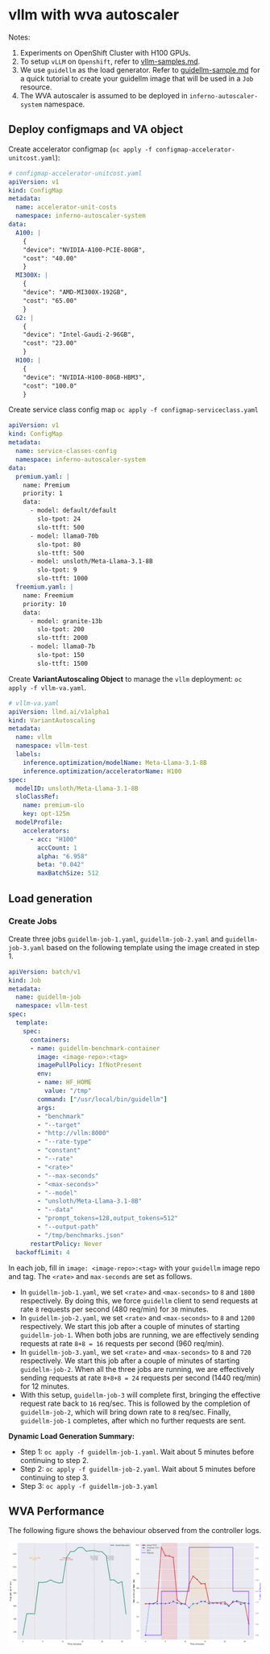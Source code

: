 # vllm with wva autoscaler


Notes: 
1. Experiments on OpenShift Cluster with H100 GPUs.
2. To setup `vLLM` on `Openshift`, refer to [vllm-samples.md](vllm-samples.md).
3. We use `guidellm` as the load generator. Refer to [guidellm-sample.md](guidellm-sample.md) for a quick tutorial to create your guidellm image that will be used in a `Job` resource. 
3. The WVA autoscaler is assumed to be deployed in `inferno-autoscaler-system` namespace.




## Deploy configmaps and VA object
Create accelerator configmap (`oc apply -f configmap-accelerator-unitcost.yaml`):
```yaml
# configmap-accelerator-unitcost.yaml
apiVersion: v1
kind: ConfigMap
metadata:
  name: accelerator-unit-costs
  namespace: inferno-autoscaler-system
data:
  A100: |
    {
    "device": "NVIDIA-A100-PCIE-80GB",
    "cost": "40.00"
    }
  MI300X: |
    {
    "device": "AMD-MI300X-192GB",
    "cost": "65.00"
    }
  G2: |
    {
    "device": "Intel-Gaudi-2-96GB",
    "cost": "23.00"
    }
  H100: |
    {
    "device": "NVIDIA-H100-80GB-HBM3",
    "cost": "100.0"
    } 
```

Create service class config map `oc apply -f configmap-serviceclass.yaml`
```yaml
apiVersion: v1
kind: ConfigMap
metadata:
  name: service-classes-config
  namespace: inferno-autoscaler-system
data:
  premium.yaml: |
    name: Premium
    priority: 1
    data:
      - model: default/default
        slo-tpot: 24
        slo-ttft: 500
      - model: llama0-70b
        slo-tpot: 80
        slo-ttft: 500
      - model: unsloth/Meta-Llama-3.1-8B
        slo-tpot: 9
        slo-ttft: 1000
  freemium.yaml: |
    name: Freemium
    priority: 10
    data:
      - model: granite-13b
        slo-tpot: 200
        slo-ttft: 2000
      - model: llama0-7b
        slo-tpot: 150
        slo-ttft: 1500
```
Create **VariantAutoscaling Object** to manage the `vllm` deployment: `oc apply -f vllm-va.yaml`.
```yaml
# vllm-va.yaml
apiVersion: llmd.ai/v1alpha1
kind: VariantAutoscaling
metadata:
  name: vllm
  namespace: vllm-test
  labels:
    inference.optimization/modelName: Meta-Llama-3.1-8B
    inference.optimization/acceleratorName: H100
spec:
  modelID: unsloth/Meta-Llama-3.1-8B
  sloClassRef:
    name: premium-slo
    key: opt-125m
  modelProfile:
    accelerators:
      - acc: "H100"
        accCount: 1
        alpha: "6.958"
        beta: "0.042"
        maxBatchSize: 512 
```



## Load generation

### Create Jobs
Create three jobs `guidellm-job-1.yaml`, `guidellm-job-2.yaml` and `guidellm-job-3.yaml` based on the following template using the image created in step 1.
```yaml
apiVersion: batch/v1
kind: Job
metadata:
  name: guidellm-job
  namespace: vllm-test
spec:
  template:
    spec:
      containers:
      - name: guidellm-benchmark-container
        image: <image-repo>:<tag>
        imagePullPolicy: IfNotPresent
        env:
        - name: HF_HOME
          value: "/tmp"
        command: ["/usr/local/bin/guidellm"]
        args:
        - "benchmark"
        - "--target"
        - "http://vllm:8000"
        - "--rate-type"
        - "constant"
        - "--rate"
        - "<rate>"
        - "--max-seconds"
        - "<max-seconds>"
        - "--model"
        - "unsloth/Meta-Llama-3.1-8B"
        - "--data"
        - "prompt_tokens=128,output_tokens=512"
        - "--output-path"
        - "/tmp/benchmarks.json" 
      restartPolicy: Never
  backoffLimit: 4
```

In each job, fill in `image: <image-repo>:<tag>` with your `guidellm` image repo and tag. The `<rate>` and `max-seconds` are set as follows.

- In `guidellm-job-1.yaml`, we set `<rate>` and `<max-seconds>` to `8` and `1800` respectively. By doing this, we force `guidellm` client to send requests at rate `8` requests per second (480 req/min) for `30` minutes. 
- In `guidellm-job-2.yaml`, we set `<rate>` and `<max-seconds>` to  `8` and `1200` respectively. We start this job after a couple of minutes of starting `guidellm-job-1`. When both jobs are running, we are effectively sending requests at rate `8+8 = 16` requests per second (960 req/min).
- In `guidellm-job-3.yaml`, we set `<rate>` and `<max-seconds>` to `8` and `720` respectively. We start this job after a couple of minutes of starting `guidellm-job-2`. When all the three jobs are running, we are effectively sending requests at rate `8+8+8 = 24` requests per second (1440 req/min) for 12 minutes.
- With this setup, `guidellm-job-3` will complete first, bringing the effective request rate back to `16` req/sec. This is followed by the completion of `guidellm-job-2`, which will bring down rate to `8` req/sec. Finally, `guidellm-job-1` completes, after which no further requests are sent.

**Dynamic Load Generation Summary:** 
- Step 1: `oc apply -f guidellm-job-1.yaml`. Wait about 5 minutes before continuing to step 2.
- Step 2: `oc apply -f guidellm-job-2.yaml`. Wait about 5 minutes before continuing to step 3.
- Step 3: `oc apply -f guidellm-job-3.yaml`



## WVA Performance
The following figure shows the behaviour observed from the controller logs.

![Diagram](docs/diagrams/autoscaler-demo.png)




